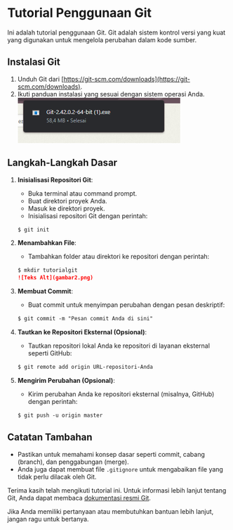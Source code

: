 # Tutorial Penggunaan Git

Ini adalah tutorial penggunaan Git. Git adalah sistem kontrol versi yang kuat yang digunakan untuk mengelola perubahan dalam kode sumber.

## Instalasi Git

1. Unduh Git dari [https://git-scm.com/downloads](https://git-scm.com/downloads).
2. Ikuti panduan instalasi yang sesuai dengan sistem operasi Anda.
![Teks Alt](gambar1.png)

## Langkah-Langkah Dasar

1. **Inisialisasi Repositori Git**:
   - Buka terminal atau command prompt.
   - Buat direktori proyek Anda.
   - Masuk ke direktori proyek.
   - Inisialisasi repositori Git dengan perintah:
    
    ```markdown
    $ git init
    ```

2. **Menambahkan File**:
   - Tambahkan folder atau direktori ke repositori dengan perintah:
    
    ```markdown
    $ mkdir tutorialgit
    ![Teks Alt](gambar2.png)
    ```

3. **Membuat Commit**:
   - Buat commit untuk menyimpan perubahan dengan pesan deskriptif:
     
    ```markdown
    $ git commit -m "Pesan commit Anda di sini"
    ```

4. **Tautkan ke Repositori Eksternal (Opsional)**:
   - Tautkan repositori lokal Anda ke repositori di layanan eksternal seperti GitHub:
    
    ```markdown
    $ git remote add origin URL-repositori-Anda
    ```

5. **Mengirim Perubahan (Opsional)**:
   - Kirim perubahan Anda ke repositori eksternal (misalnya, GitHub) dengan perintah:
    
    ```markdown
    $ git push -u origin master
    ```

## Catatan Tambahan

- Pastikan untuk memahami konsep dasar seperti commit, cabang (branch), dan penggabungan (merge).
- Anda juga dapat membuat file `.gitignore` untuk mengabaikan file yang tidak perlu dilacak oleh Git.

Terima kasih telah mengikuti tutorial ini. Untuk informasi lebih lanjut tentang Git, Anda dapat membaca [dokumentasi resmi Git](https://git-scm.com/doc).

Jika Anda memiliki pertanyaan atau membutuhkan bantuan lebih lanjut, jangan ragu untuk bertanya.
